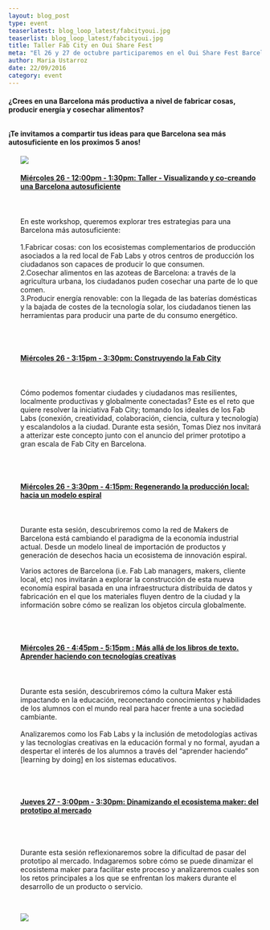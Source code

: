 ```yaml
---
layout: blog_post
type: event
teaserlatest: blog_loop_latest/fabcityoui.jpg
teaserlist: blog_loop_latest/fabcityoui.jpg
title: Taller Fab City en Oui Share Fest
meta: "El 26 y 27 de octubre participaremos en el Oui Share Fest Barcelona con diversos eventos relacionados con el proyecto Fab City, Fab Lab y Aquapioneers. No te lo pierdas, es gratis! "
author: Maria Ustarroz
date: 22/09/2016
category: event
---
```



<h4>¿Crees en una Barcelona más productiva a nivel de fabricar cosas, producir energía y cosechar alimentos?<br>
  <br>

¡Te invitamos a compartir tus ideas para que Barcelona sea más autosuficiente en los proximos 5 anos!<br>
</h4>

<ul><img src= "http://www.fablabbcn.org/img/blog/blog_loop_latest/opendayoct2016.jpg" align="middle"> </ul>


<ul>
  <h4><a href="http://sched.co/8Yfg">Miércoles 26 - 12:00pm - 1:30pm: 
Taller - Visualizando y co-creando una Barcelona autosuficiente</a>   </h4><br> 
  <br>
En este workshop, queremos explorar tres estrategias para una Barcelona más autosuficiente:<br>
<br>
1.Fabricar cosas: con los ecosistemas complementarios de producción asociados a la red local de Fab Labs y otros centros de producción los ciudadanos son capaces de producir lo que consumen.<br>
2.Cosechar alimentos en las azoteas de Barcelona: a través de la agricultura urbana, los ciudadanos puden cosechar una parte de lo que comen.<br>
3.Producir energía renovable: con la llegada de las baterías domésticas y la bajada de costes de la tecnología solar, los ciudadanos tienen las herramientas para producir una parte de du consumo energético.<br>
</ul>
    <br>
    <br>
<ul>
    <h4><a href="http://sched.co/8Yfh"> Miércoles 26 - 3:15pm - 3:30pm:
Construyendo la Fab City</a></h4> <br> 
<br>
    Cómo podemos fomentar ciudades y ciudadanos mas resilientes, localmente productivas y globalmente conectadas?
Este es el reto que quiere resolver la iniciativa Fab City; tomando los ideales de los Fab Labs (conexión, creatividad, colaboración, ciencia, cultura y tecnología) y escalandolos a la ciudad. Durante esta sesión, Tomas Diez nos invitará a atterizar este concepto junto con el anuncio del primer prototipo a gran escala de Fab City en Barcelona.  </ul>
<ul>
<br>
<br>
   <h4><a href="http://sched.co/8Yfe">Miércoles 26 - 3:30pm - 4:15pm:
Regenerando la producción local: hacia un modelo espiral</a> </h4><br>
 <br>
 Durante esta sesión, descubriremos como la red de Makers de Barcelona está cambiando el paradigma de la economía industrial actual. Desde un modelo lineal de importación de productos y generación de desechos hacia un ecosistema de innovación espiral.

Varios actores de Barcelona (i.e. Fab Lab managers, makers, cliente local, etc) nos invitarán a explorar la construcción de esta nueva economía espiral basada en una infraestructura distribuida de datos y fabricación en el que los materiales fluyen dentro de la ciudad y la información sobre cómo se realizan los objetos circula globalmente. </ul>
<br>
<br>
<ul>
<h4><a href="http://sched.co/8Yff">Miércoles 26 - 4:45pm - 5:15pm :
Más allá de los libros de texto. Aprender haciendo con tecnologías creativas </a> </h4> <br>  
<br> 
Durante esta sesión, descubriremos cómo la cultura Maker está impactando en la educación, reconectando conocimientos y habilidades de los alumnos con el mundo real para hacer frente a una sociedad cambiante.<br> 
<br> 
Analizaremos como los Fab Labs y la inclusión de metodologías activas y las tecnologías creativas en la educación formal y no formal, ayudan a despertar el interés de los alumnos a través del “aprender haciendo” [learning by doing] en los sistemas educativos.</ul>
<br>
<br>
<ul>
<h4><a href="http://sched.co/8YgA">Jueves 27 - 3:00pm - 3:30pm:
Dinamizando el ecosistema maker: del prototipo al mercado </a> </h4><br> 
 <br>
    
 Durante esta sesión reflexionaremos sobre la dificultad de pasar del prototipo al mercado. Indagaremos sobre cómo se puede dinamizar el ecosistema maker para facilitar este proceso y analizaremos cuales son los retos principales a los que se enfrentan los makers durante el desarrollo de un producto o servicio. 
</ul>

 <br>

<ul><img src= "http://www.fablabbcn.org/img/blog/blog_loop_latest/opendayoct2016.jpg" align="middle"> </ul>

<br>

